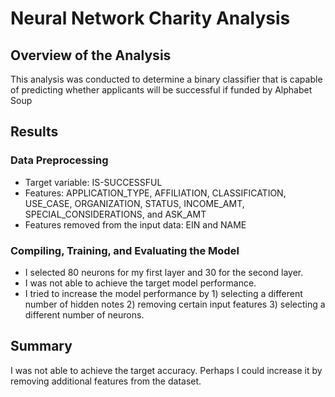 # Neural Network Charity Analysis

## Overview of the Analysis
This analysis was conducted to determine a binary classifier that is capable of predicting whether applicants will be successful if funded by Alphabet Soup

## Results

### Data Preprocessing
- Target variable: IS-SUCCESSFUL
- Features: APPLICATION_TYPE, AFFILIATION, CLASSIFICATION, USE_CASE, ORGANIZATION, STATUS, INCOME_AMT, SPECIAL_CONSIDERATIONS, and ASK_AMT 
- Features removed from the input data: EIN and NAME

### Compiling, Training, and Evaluating the Model
- I selected 80 neurons for my first layer and 30 for the second layer. 
- I was not able to achieve the target model performance.
- I tried to increase the model performance by 1) selecting a different number of hidden notes 2) removing certain input features 3) selecting a different number of neurons.

## Summary
I was not able to achieve the target accuracy. Perhaps I could increase it by removing additional features from the dataset.
